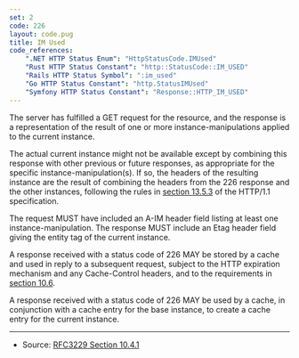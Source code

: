 ```yaml
---
set: 2
code: 226
layout: code.pug
title: IM Used
code_references:
    ".NET HTTP Status Enum": "HttpStatusCode.IMUsed"
    "Rust HTTP Status Constant": "http::StatusCode::IM_USED"
    "Rails HTTP Status Symbol": ":im_used"
    "Go HTTP Status Constant": "http.StatusIMUsed"
    "Symfony HTTP Status Constant": "Response::HTTP_IM_USED"
---
```


The server has fulfilled a GET request for the resource, and the response is a representation of the result of one or more instance-manipulations applied to the current instance.

The actual current instance might not be available except by combining this response with other previous or future responses, as appropriate for the specific instance-manipulation(s). If so, the headers of the resulting instance are the result of combining the headers from the 226 response and the other instances, following the rules in [section 13.5.3][2] of the HTTP/1.1 specification.

The request MUST have included an A-IM header field listing at least one instance-manipulation. The response MUST include an Etag header field giving the entity tag of the current instance.

A response received with a status code of 226 MAY be stored by a cache and used in reply to a subsequent request, subject to the HTTP expiration mechanism and any Cache-Control headers, and to the requirements in [section 10.6][3].

A response received with a status code of 226 MAY be used by a cache, in conjunction with a cache entry for the base instance, to create a cache entry for the current instance.

---

* Source: [RFC3229 Section 10.4.1][1]

[1]: <https://tools.ietf.org/html/rfc3229#section-10.4.1>
[2]: <https://tools.ietf.org/html/rfc2616#section-13.5.3>
[3]: <https://tools.ietf.org/html/rfc3229#section-10.6>
